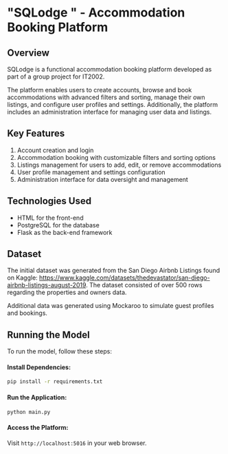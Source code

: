 # "SQLodge " - Accommodation Booking Platform

## Overview 

SQLodge is a functional accommodation booking platform developed as part of a group project for IT2002. 

The platform enables users to create accounts, browse and book accommodations with advanced filters and sorting, manage their own listings, and configure user profiles and settings. Additionally, the platform includes an administration interface for managing user data and listings.

## Key Features

1. Account creation and login
2. Accommodation booking with customizable filters and sorting options
3. Listings management for users to add, edit, or remove accommodations
4. User profile management and settings configuration
5. Administration interface for data oversight and management

## Technologies Used

- HTML for the front-end
- PostgreSQL for the database
- Flask as the back-end framework

## Dataset

The initial dataset was generated from the San Diego Airbnb Listings found on Kaggle: https://www.kaggle.com/datasets/thedevastator/san-diego-airbnb-listings-august-2019. The dataset consisted of over 500 rows regarding the properties and owners data. 

Additional data was generated using Mockaroo to simulate guest profiles and bookings. 

## Running the Model

To run the model, follow these steps:

#### Install Dependencies:

```bash
pip install -r requirements.txt
```

#### Run the Application:

```bash
python main.py
```

#### Access the Platform:

Visit `http://localhost:5016` in your web browser.



